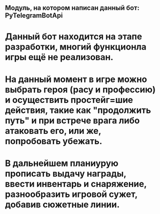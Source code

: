 ## Модуль, на котором написан данный бот: PyTelegramBotApi
# Данный бот находится на этапе разработки, многий функционла игры ещё не реализован.
# На данный момент в игре можно выбрать героя (расу и профессию) и осуществить простейг=шие действия, такие как "продолжить путь" и при встрече врага либо атаковать его, или же, попробовать убежать.
# В дальнейшем планиурую прописать выдачу награды, ввести инвентарь и снаряжение, разнообразить игровой сужет, добавив сюжетные линии.